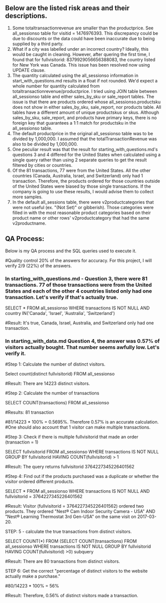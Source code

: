 ## Below are the listed risk areas and their descriptions.

1) Some totaltransactionrevenue are smaller than the productprice. See all_sessionso table for visitid = 1476976393. This discrepancy could be due to discounts or the data could have been inaccurate due to being supplied by a third party.
2) What if a city was labelled under an incorrect country? Ideally, this would be caught in cleaning. However, after quering the first time, I found that for fullvisitorid: 8379929056656388083, the country listed for New York was Canada. This issue has been resolved now using UPDATE clause.
3) The quantity calculated using the all_sessionso information in start_with_questions.md results in a float if not rounded. We'd expect a whole number for quantity calculated from totaltransactionrevenue/productprice. I tried using JOIN table between all_sessionso table and either sales_by_sku or sale_report tables. The issue is that there are products ordered whose all_sessionso.productsku does not show in either sales_by_sku, sale_report, nor products table. All tables have a different amount of unique productskus or skus. Although sales_by_sku, sale_report, and products have primary keys, there is no foreign key that guarantees a 1:1 match for productsku in the all_sessionso table.
4) The default productprice in the original all_sessionso table was to be divided by 1,000,000. I assumed that the totalTransactionRevenue was also to be divided by 1,000,000. 
5) One peculiar result was that the result for starting_with_questions.md's questions 3 and 4 differed for the United States when calculated using a single query rather than using 2 separate queries to get the result filtered by cities or countries.
7) Of the 81 transactions, 77 were from the United States. All the other countries (Canada, Australia, Israel, and Switzerland) only had 1 transaction. Therefore, the products ordered for those countries outside of the United States were biased by those single transactions. If the company is going to use these results, I would advise them to collect more samples.
8) In the default all_sessions table, there were v2productcategories that were not useful (ex. "(Not Set)" or gibberish). Those categories were filled in with the most reasonable product categories based on their product name or other rows' v2productcategory that had the same v2productname.


## QA Process:

Below is my QA process and the SQL queries used to execute it.

#Quality control 20% of the answers for accuracy. For this project, I will verify 2/9 (22%) of the answers.

### In starting_with_questions.md - Question 3, there were 81 transactions. 77 of those transactions were from the United States and each of the other 4 countries listed only had one transaction. Let's verify if that's actually true. 

SELECT *
FROM all_sessionso
WHERE transactions IS NOT NULL AND country IN('Canada', 'Israel', 'Australia', 'Switzerland')

#Result: It's true, Canada, Israel, Australia, and Switzerland only had one transaction.




### In starting_with_data.md Question 4, the answer was 0.57% of visitors actually bought. That number seems awfully low. Let's verify it.

#Step 1: Calculate the number of distinct visitors.

Select count(distinct fullvisitorid)
FROM all_sessionso

#Result: There are 14223 distinct visitors.

#Step 2: Calculate the number of transactions

SELECT COUNT(transactions)
FROM all_sessionso

#Results: 81 transaction

#81/14223 * 100% = 0.5695%. Therefore 0.57% is an accurate calculation.
#One should also account that 1 visitor can make multiple transactions.

#Step 3: Check if there is multiple fullvisitorid that made an order (transaction = 1)

SELECT fullvisitorid
FROM all_sessionso
WHERE transactions IS NOT NULL
GROUP BY fullvisitorid
HAVING COUNT(fullvisitorid) > 1

#Result: The query returns fullvisitorid 3764227345226401562

#Step 4: Find out if the products purchased was a duplicate or whether the visitor ordered different products.

SELECT *
FROM all_sessionso
WHERE transactions IS NOT NULL AND fullvisitorid = 3764227345226401562

#Result: Visitor (fullvisitorid = 3764227345226401562) ordered two products. They ordered "Nest® Cam Indoor Security Camera - USA" AND "Nest® Learning Thermostat 3rd Gen-USA" on the same visit on 2017-03-20.

STEP: 5 - calculate the true transactions from distinct visitors.

SELECT COUNT(*)
FROM
(SELECT COUNT(transactions)
FROM all_sessionso
WHERE transactions IS NOT NULL
GROUP BY fullvisitorid
HAVING COUNT(fullvisitorid) >0) subquery

#Result: There are 80 transactions from distinct visitors.

STEP 6: Get the correct "percentage of distinct visitors to the website actually make a purchase."

#80/14223 * 100% = 56%

#Result: Therefore, 0.56% of distinct visitors made a transaction.

